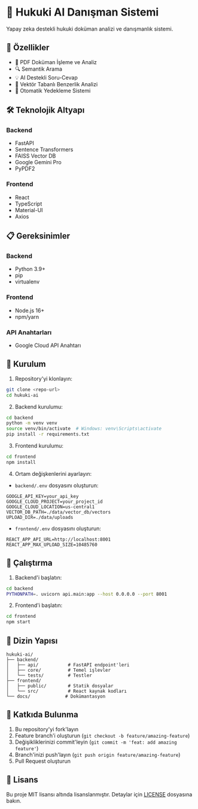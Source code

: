 # 🤖 Hukuki AI Danışman Sistemi

Yapay zeka destekli hukuki doküman analizi ve danışmanlık sistemi.

## 🚀 Özellikler

- 📄 PDF Doküman İşleme ve Analiz
- 🔍 Semantik Arama
- 💡 AI Destekli Soru-Cevap
- 🎯 Vektör Tabanlı Benzerlik Analizi
- 🔄 Otomatik Yedekleme Sistemi

## 🛠️ Teknolojik Altyapı

### Backend
- FastAPI
- Sentence Transformers
- FAISS Vector DB
- Google Gemini Pro
- PyPDF2

### Frontend
- React
- TypeScript
- Material-UI
- Axios

## 📋 Gereksinimler

### Backend
- Python 3.9+
- pip
- virtualenv

### Frontend
- Node.js 16+
- npm/yarn

### API Anahtarları
- Google Cloud API Anahtarı

## 🔧 Kurulum

1. Repository'yi klonlayın:
```bash
git clone <repo-url>
cd hukuki-ai
```

2. Backend kurulumu:
```bash
cd backend
python -m venv venv
source venv/bin/activate  # Windows: venv\Scripts\activate
pip install -r requirements.txt
```

3. Frontend kurulumu:
```bash
cd frontend
npm install
```

4. Ortam değişkenlerini ayarlayın:
- `backend/.env` dosyasını oluşturun:
```env
GOOGLE_API_KEY=your_api_key
GOOGLE_CLOUD_PROJECT=your_project_id
GOOGLE_CLOUD_LOCATION=us-central1
VECTOR_DB_PATH=./data/vector_db/vectors
UPLOAD_DIR=./data/uploads
```

- `frontend/.env` dosyasını oluşturun:
```env
REACT_APP_API_URL=http://localhost:8001
REACT_APP_MAX_UPLOAD_SIZE=10485760
```

## 🚀 Çalıştırma

1. Backend'i başlatın:
```bash
cd backend
PYTHONPATH=. uvicorn api.main:app --host 0.0.0.0 --port 8001
```

2. Frontend'i başlatın:
```bash
cd frontend
npm start
```

## 📁 Dizin Yapısı

```
hukuki-ai/
├── backend/
│   ├── api/           # FastAPI endpoint'leri
│   ├── core/          # Temel işlevler
│   └── tests/         # Testler
├── frontend/
│   ├── public/        # Statik dosyalar
│   └── src/           # React kaynak kodları
└── docs/             # Dokümantasyon
```

## 🤝 Katkıda Bulunma

1. Bu repository'yi fork'layın
2. Feature branch'i oluşturun (`git checkout -b feature/amazing-feature`)
3. Değişikliklerinizi commit'leyin (`git commit -m 'feat: add amazing feature'`)
4. Branch'inizi push'layın (`git push origin feature/amazing-feature`)
5. Pull Request oluşturun

## 📝 Lisans

Bu proje MIT lisansı altında lisanslanmıştır. Detaylar için [LICENSE](LICENSE) dosyasına bakın. 